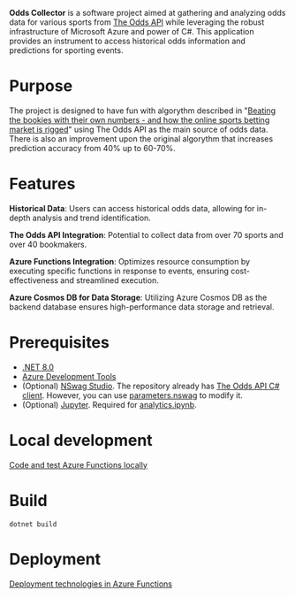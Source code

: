 **Odds Collector** is a software project aimed at gathering and analyzing odds data for various sports from [The Odds API](https://the-odds-api.com/) while leveraging the robust infrastructure of Microsoft Azure and power of C#. This application provides an instrument to access historical odds information and predictions for sporting events.

# Purpose

The project is designed to have fun with algorythm described in "[Beating the bookies with their own numbers - and how the online sports betting market is rigged](https://www.researchgate.net/publication/320296375_Beating_the_bookies_with_their_own_numbers_-_and_how_the_online_sports_betting_market_is_rigged)" using The Odds API as the main source of odds data. There is also an improvement upon the original algorythm that increases prediction accuracy from 40% up to 60-70%.

# Features

**Historical Data**: Users can access historical odds data, allowing for in-depth analysis and trend identification.

**The Odds API Integration**: Potential to collect data from over 70 sports and over 40 bookmakers.

**Azure Functions Integration**: Optimizes resource consumption by executing specific functions in response to events, ensuring cost-effectiveness and streamlined execution.

**Azure Cosmos DB for Data Storage**: Utilizing Azure Cosmos DB as the backend database ensures high-performance data storage and retrieval.

# Prerequisites

- [.NET 8.0](https://dotnet.microsoft.com/en-us/download/dotnet/8.0)
- [Azure Development Tools](https://learn.microsoft.com/en-us/azure/azure-functions/functions-reference?tabs=blob&pivots=programming-language-csharp#development-tools)
- (Optional) [NSwag Studio](https://github.com/RicoSuter/NSwag/wiki/NSwagStudio). The repository already has [The Odds API C# client](https://github.com/romankr/OddsCollector/blob/master/OddsCollector.Functions/OddsApi/WebApi/WebApiClient.cs). However, you can use [parameters.nswag](https://github.com/romankr/OddsCollector/blob/master/OddsCollector.Functions/OddsApi/WebApi/parameters.nswag) to modify it.
- (Optional) [Jupyter](https://jupyter.org/). Required for [analytics.ipynb](https://github.com/romankr/OddsCollector/blob/master/analytics.ipynb). 

# Local development

[Code and test Azure Functions locally](https://learn.microsoft.com/en-us/azure/azure-functions/functions-develop-local)

# Build

```
dotnet build
```

# Deployment

[Deployment technologies in Azure Functions](https://learn.microsoft.com/en-us/azure/azure-functions/functions-deployment-technologies?tabs=windows)
